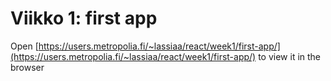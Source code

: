 # Viikko 1: first app

Open [https://users.metropolia.fi/~lassiaa/react/week1/first-app/](https://users.metropolia.fi/~lassiaa/react/week1/first-app/) to view it in the browser
